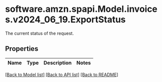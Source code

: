 # software.amzn.spapi.Model.invoices.v2024_06_19.ExportStatus
The current status of the request.

## Properties

Name | Type | Description | Notes
------------ | ------------- | ------------- | -------------

[[Back to Model list]](../README.md#documentation-for-models) [[Back to API list]](../README.md#documentation-for-api-endpoints) [[Back to README]](../README.md)

